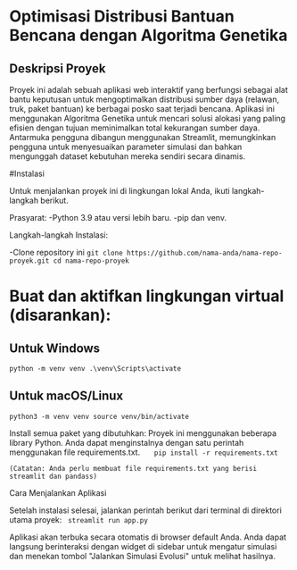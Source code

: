 # Optimisasi Distribusi Bantuan Bencana dengan Algoritma Genetika

## Deskripsi Proyek

Proyek ini adalah sebuah aplikasi web interaktif yang berfungsi sebagai alat bantu keputusan untuk mengoptimalkan distribusi sumber daya (relawan, truk, paket bantuan) ke berbagai posko saat terjadi bencana. Aplikasi ini menggunakan Algoritma Genetika untuk mencari solusi alokasi yang paling efisien dengan tujuan meminimalkan total kekurangan sumber daya. Antarmuka pengguna dibangun menggunakan Streamlit, memungkinkan pengguna untuk menyesuaikan parameter simulasi dan bahkan mengunggah dataset kebutuhan mereka sendiri secara dinamis.

#Instalasi

Untuk menjalankan proyek ini di lingkungan lokal Anda, ikuti langkah-langkah berikut.

Prasyarat:
    -Python 3.9 atau versi lebih baru.
    -pip dan venv.

Langkah-langkah Instalasi:

-Clone repository ini
`git clone https://github.com/nama-anda/nama-repo-proyek.git
cd nama-repo-proyek`

# Buat dan aktifkan lingkungan virtual (disarankan):

## Untuk Windows
`python -m venv venv
.\venv\Scripts\activate`

## Untuk macOS/Linux
`python3 -m venv venv
source venv/bin/activate`

Install semua paket yang dibutuhkan:
Proyek ini menggunakan beberapa library Python. Anda dapat menginstalnya dengan satu perintah menggunakan file requirements.txt.
 `   pip install -r requirements.txt`

    (Catatan: Anda perlu membuat file requirements.txt yang berisi streamlit dan pandass)

Cara Menjalankan Aplikasi

Setelah instalasi selesai, jalankan perintah berikut dari terminal di direktori utama proyek: 
`
streamlit run app.py`

Aplikasi akan terbuka secara otomatis di browser default Anda. Anda dapat langsung berinteraksi dengan widget di sidebar untuk mengatur simulasi dan menekan tombol "Jalankan Simulasi Evolusi" untuk melihat hasilnya.
